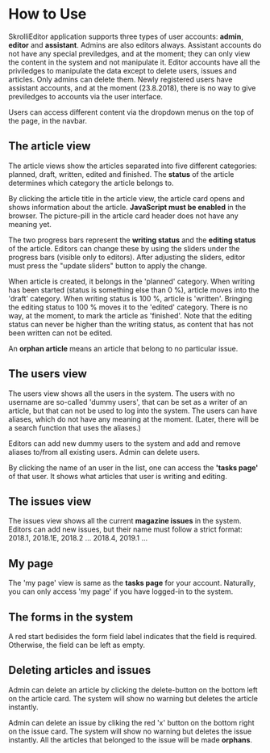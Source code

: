 How to Use
==========

SkrolliEditor application supports three types of user accounts: **admin**, **editor** and **assistant**. Admins are also editors always. Assistant accounts do not have any special previledges, and at the moment; they can only view the content in the system and not manipulate it. Editor accounts have all the priviledges to manipulate the data except to delete users, issues and articles. Only admins can delete them. Newly registered users have assistant accounts, and at the moment (23.8.2018), there is no way to give previledges to accounts via the user interface.

Users can access different content via the dropdown menus on the top of the page, in the navbar.


## The article view

The article views show the articles separated into five different categories: planned, draft, written, edited and finished. The **status** of the article determines which category the article belongs to.

By clicking the article title in the article view, the article card opens and shows information about the article. **JavaScript must be enabled** in the browser. The picture-pill in the article card header does not have any meaning yet.

The two progress bars represent the **writing status** and the **editing status** of the article. Editors can change these by using the sliders under the progress bars (visible only to editors). After adjusting the sliders, editor must press the "update sliders" button to apply the change.

When article is created, it belongs in the 'planned' category. When writing has been started (status is something else than 0 %), article moves into the 'draft' category. When writing status is 100 %, article is 'written'. Bringing the editing status to 100 % moves it to the 'edited' category. There is no way, at the moment, to mark the article as 'finished'. Note that the editing status can never be higher than the writing status, as content that has not been written can not be edited.

An **orphan article** means an article that belong to no particular issue.

## The users view

The users view shows all the users in the system. The users with no username are so-called 'dummy users', that can be set as a writer of an article, but that can not be used to log into the system. The users can have aliases, which do not have any meaning at the moment. (Later, there will be a search function that uses the aliases.)

Editors can add new dummy users to the system and add and remove aliases to/from all existing users.
Admin can delete users.

By clicking the name of an user in the list, one can access the **'tasks page'** of that user. It shows what articles that user is writing and editing.

## The issues view

The issues view shows all the current **magazine issues** in the system. Editors can add new issues, but their name must follow a strict format: 2018.1, 2018.1E, 2018.2 ... 2018.4, 2019.1 ...

## My page

The 'my page' view is same as the **tasks page** for your account. Naturally, you can only access 'my page' if you have logged-in to the system.

## The forms in the system

A red start bedisides the form field label indicates that the field is required. Otherwise, the field can be left as empty.

## Deleting articles and issues

Admin can delete an article by clicking the delete-button on the bottom left on the article card. The system will show no warning but deletes the article instantly.

Admin can delete an issue by cliking the red 'x' button on the bottom right on the issue card. The system will show no warning but deletes the issue instantly. All the articles that belonged to the issue will be made **orphans**.